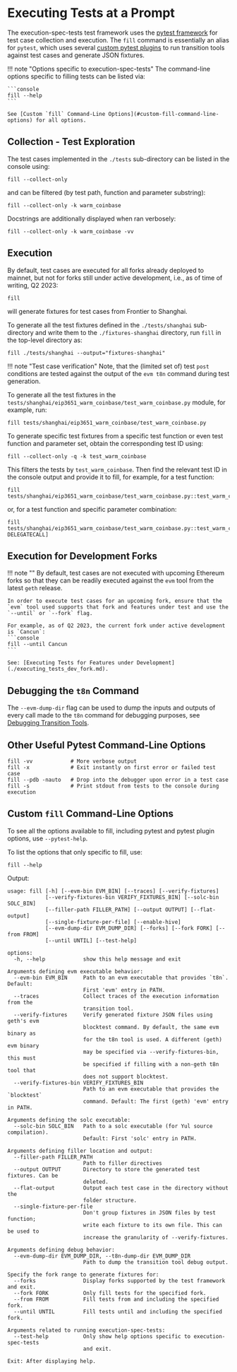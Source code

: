 # Executing Tests at a Prompt

The execution-spec-tests test framework uses the [pytest framework](https://docs.pytest.org/en/latest/) for test case collection and execution. The `fill` command is essentially an alias for `pytest`, which uses several [custom pytest plugins](../library/pytest_plugins/index.md) to run transition tools against test cases and generate JSON fixtures.

!!! note "Options specific to execution-spec-tests"
    The command-line options specific to filling tests can be listed via:

    ```console
    fill --help
    ```

    See [Custom `fill` Command-Line Options](#custom-fill-command-line-options) for all options.

## Collection - Test Exploration

The test cases implemented in the `./tests` sub-directory can be listed in the console using:

```console
fill --collect-only
```

and can be filtered (by test path, function and parameter substring):

```console
fill --collect-only -k warm_coinbase
```

Docstrings are additionally displayed when ran verbosely:

```console
fill --collect-only -k warm_coinbase -vv
```

## Execution

By default, test cases are executed for all forks already deployed to mainnet, but not for forks still under active development, i.e., as of time of writing, Q2 2023:

```console
fill
```

will generate fixtures for test cases from Frontier to Shanghai.

To generate all the test fixtures defined in the `./tests/shanghai` sub-directory and write them to the `./fixtures-shanghai` directory, run `fill` in the top-level directory as:

```console
fill ./tests/shanghai --output="fixtures-shanghai"
```

!!! note "Test case verification"
    Note, that the (limited set of) test `post` conditions are tested against the output of the `evm t8n` command during test generation.

To generate all the test fixtures in the `tests/shanghai/eip3651_warm_coinbase/test_warm_coinbase.py` module, for example, run:

```console
fill tests/shanghai/eip3651_warm_coinbase/test_warm_coinbase.py
```

To generate specific test fixtures from a specific test function or even test function and parameter set, obtain the corresponding test ID using:

```console
fill --collect-only -q -k test_warm_coinbase
```

This filters the tests by `test_warm_coinbase`. Then find the relevant test ID in the console output and provide it to fill, for example, for a test function:

```console
fill tests/shanghai/eip3651_warm_coinbase/test_warm_coinbase.py::test_warm_coinbase_gas_usage
```

or, for a test function and specific parameter combination:

```console
fill tests/shanghai/eip3651_warm_coinbase/test_warm_coinbase.py::test_warm_coinbase_gas_usage[fork_Paris-DELEGATECALL]
```

## Execution for Development Forks

!!! note ""
    By default, test cases are not executed with upcoming Ethereum forks so that they can be readily executed against the `evm` tool from the latest `geth` release.

    In order to execute test cases for an upcoming fork, ensure that the `evm` tool used supports that fork and features under test and use the `--until` or `--fork` flag.
    
    For example, as of Q2 2023, the current fork under active development is `Cancun`:
    ```console
    fill --until Cancun
    ```

    See: [Executing Tests for Features under Development](./executing_tests_dev_fork.md).

## Debugging the `t8n` Command

The `--evm-dump-dir` flag can be used to dump the inputs and outputs of every call made to the `t8n` command for debugging purposes, see [Debugging Transition Tools](./debugging_t8n_tools.md).

## Other Useful Pytest Command-Line Options

```console
fill -vv            # More verbose output
fill -x             # Exit instantly on first error or failed test case
fill --pdb -nauto   # Drop into the debugger upon error in a test case
fill -s             # Print stdout from tests to the console during execution
```

## Custom `fill` Command-Line Options

To see all the options available to fill, including pytest and pytest plugin options, use `--pytest-help`.

To list the options that only specific to fill, use:

```console
fill --help
```

Output:

```text
usage: fill [-h] [--evm-bin EVM_BIN] [--traces] [--verify-fixtures]
            [--verify-fixtures-bin VERIFY_FIXTURES_BIN] [--solc-bin SOLC_BIN]
            [--filler-path FILLER_PATH] [--output OUTPUT] [--flat-output]
            [--single-fixture-per-file] [--enable-hive]
            [--evm-dump-dir EVM_DUMP_DIR] [--forks] [--fork FORK] [--from FROM]
            [--until UNTIL] [--test-help]

options:
  -h, --help            show this help message and exit

Arguments defining evm executable behavior:
  --evm-bin EVM_BIN     Path to an evm executable that provides `t8n`. Default:
                        First 'evm' entry in PATH.
  --traces              Collect traces of the execution information from the
                        transition tool.
  --verify-fixtures     Verify generated fixture JSON files using geth's evm
                        blocktest command. By default, the same evm binary as
                        for the t8n tool is used. A different (geth) evm binary
                        may be specified via --verify-fixtures-bin, this must
                        be specified if filling with a non-geth t8n tool that
                        does not support blocktest.
  --verify-fixtures-bin VERIFY_FIXTURES_BIN
                        Path to an evm executable that provides the `blocktest`
                        command. Default: The first (geth) 'evm' entry in PATH.

Arguments defining the solc executable:
  --solc-bin SOLC_BIN   Path to a solc executable (for Yul source compilation).
                        Default: First 'solc' entry in PATH.

Arguments defining filler location and output:
  --filler-path FILLER_PATH
                        Path to filler directives
  --output OUTPUT       Directory to store the generated test fixtures. Can be
                        deleted.
  --flat-output         Output each test case in the directory without the
                        folder structure.
  --single-fixture-per-file
                        Don't group fixtures in JSON files by test function;
                        write each fixture to its own file. This can be used to
                        increase the granularity of --verify-fixtures.

Arguments defining debug behavior:
  --evm-dump-dir EVM_DUMP_DIR, --t8n-dump-dir EVM_DUMP_DIR
                        Path to dump the transition tool debug output.

Specify the fork range to generate fixtures for:
  --forks               Display forks supported by the test framework and exit.
  --fork FORK           Only fill tests for the specified fork.
  --from FROM           Fill tests from and including the specified fork.
  --until UNTIL         Fill tests until and including the specified fork.

Arguments related to running execution-spec-tests:
  --test-help           Only show help options specific to execution-spec-tests
                        and exit.

Exit: After displaying help.

```
